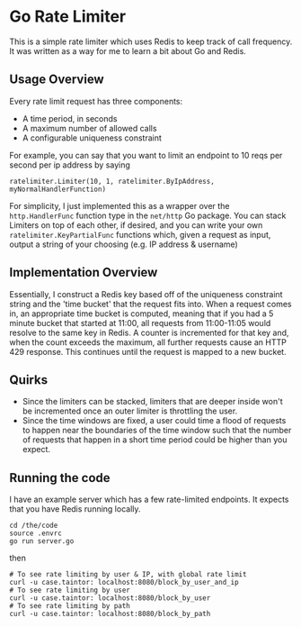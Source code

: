 # Go Rate Limiter

This is a simple rate limiter which uses Redis to keep track of call frequency. It was written as a way for me
to learn a bit about Go and Redis.

## Usage Overview

Every rate limit request has three components:

* A time period, in seconds
* A maximum number of allowed calls
* A configurable uniqueness constraint

For example, you can say that you want to limit an endpoint to 10 reqs per second per ip address by saying

```
ratelimiter.Limiter(10, 1, ratelimiter.ByIpAddress, myNormalHandlerFunction)
```

For simplicity, I just implemented this as a wrapper over the `http.HandlerFunc` function type in the `net/http`
Go package. You can stack Limiters on top of each other, if desired, and you can write your own `ratelimiter.KeyPartialFunc`
functions which, given a request as input, output a string of your choosing (e.g. IP address \& username)

## Implementation Overview

Essentially, I construct a Redis key based off of the uniqueness constraint string and the 'time bucket' that
the request fits into. When a request comes in, an appropriate time bucket is computed, meaning that if you had a 5 minute
bucket that started at 11:00, all requests from 11:00-11:05 would resolve to the same key in Redis. A counter is incremented
for that key and, when the count exceeds the maximum, all further requests cause an HTTP 429 response. This continues until
the request is mapped to a new bucket.

## Quirks

* Since the limiters can be stacked, limiters that are deeper inside won't be incremented once an outer limiter is
  throttling the user.
* Since the time windows are fixed, a user could time a flood of requests to happen near the boundaries of the time window 
  such that the number of requests that happen in a short time period could be higher than you expect.

## Running the code

I have an example server which has a few rate-limited endpoints. It expects that you have Redis running locally.

```
cd /the/code
source .envrc
go run server.go
```

then

```
# To see rate limiting by user & IP, with global rate limit
curl -u case.taintor: localhost:8080/block_by_user_and_ip
# To see rate limiting by user
curl -u case.taintor: localhost:8080/block_by_user
# To see rate limiting by path
curl -u case.taintor: localhost:8080/block_by_path
```

